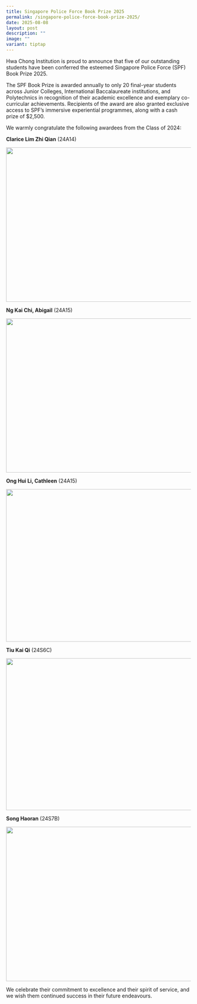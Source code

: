 ```yaml
---
title: Singapore Police Force Book Prize 2025
permalink: /singapore-police-force-book-prize-2025/
date: 2025-08-08
layout: post
description: ""
image: ""
variant: tiptap
---
```

<p>Hwa Chong Institution is proud to announce that five of our outstanding
students have been conferred the esteemed Singapore Police Force (SPF)
Book Prize 2025.</p>
<p>The SPF Book Prize is awarded annually to only 20 final-year students
across Junior Colleges, International Baccalaureate institutions, and Polytechnics
in recognition of their academic excellence and exemplary co-curricular
achievements. Recipients of the award are also granted exclusive access
to SPF’s immersive experiential programmes, along with a cash prize of
$2,500.</p>
<p>We warmly congratulate the following awardees from the Class of 2024:</p>
<p><strong>Clarice Lim Zhi Qian</strong> (24A14)</p>
<div class="isomer-image-wrapper">
<img style="margin-left:0px;margin-top:0px;" height="420" width="624" src="https://lh7-rt.googleusercontent.com/docsz/AD_4nXeBQBkk4A3ehUw9DF3d-S_MRiPG977fYVl3Ta2eI-jX0LWFbWGUNN7ImFT9d3gbaYfeTbFnsHHqrzpqoJPYHoiyAiJ_svRZ-8JtEgTkvOrVX4G1jbjlZpD_78uy0qNk_ofLtEqz6g?key=RxndogHmeLyvNptMQQcoAw">
</div>
<p><strong>Ng Kai Chi, Abigail</strong> (24A15)</p>
<div class="isomer-image-wrapper">
<img style="margin-left:0px;margin-top:0px;" height="419" width="624" src="https://lh7-rt.googleusercontent.com/docsz/AD_4nXemvuQw1r_u4uuiCptZ0dRWr3Twq_wew0cBhvL0MR1R2JseD6EbCfu2peJMPT2yf8pjJtIeKl5zOPPSKDE94XPgdng_3m6lZz9TYvZV-RCIGVLa5V4bvQwPPEzkipgewQk8u4rP?key=RxndogHmeLyvNptMQQcoAw">
</div>
<p><strong>Ong Hui Li, Cathleen</strong> (24A15)</p>
<div class="isomer-image-wrapper">
<img style="margin-left:0px;margin-top:0px;" height="415" width="624" src="https://lh7-rt.googleusercontent.com/docsz/AD_4nXfaxier2N1QvZvFO_Esb-WgjQiMzj_8w3goodTU7_4MpoAGwAUHwJdFcD3eIJ5c2pkwa07NNH5kJwz9TZCpkQqvBoze1Xzs_LyNJfTmils-1d_d06mJ9slLnrVaepaeYaG2NBKo?key=RxndogHmeLyvNptMQQcoAw">
</div>
<p><strong>Tiu Kai Qi</strong> (24S6C)</p>
<div class="isomer-image-wrapper">
<img style="margin-left:0px;margin-top:0px;" height="413" width="624" src="https://lh7-rt.googleusercontent.com/docsz/AD_4nXfWlUTz56bXaRLQDxDTmoQ07ImPoK_olQQCwmYDhtDg1uSA1cFleZiwF3-9AJcJn4XlGu9EQXR173wRs1fF2W7Q1XnZo0HD_4XaJflbhIEhHavnlAkHt2Z2FB38osLu1vGbDvRE?key=RxndogHmeLyvNptMQQcoAw">
</div>
<p><strong>Song Haoran</strong> (24S7B)</p>
<div class="isomer-image-wrapper">
<img style="margin-left:0px;margin-top:0px;" height="420" width="624" src="https://lh7-rt.googleusercontent.com/docsz/AD_4nXfdHXeajSlwZLVAAXlpvhxjB49GyBu9ovdtR6ur8lBIV7aSs2GU19ZWgenfYpaia7JFYRQVmNU7Q3MN6BbrTiq3A6Ol8woKhYmT-N97SJL_VrF4AwZbT5hwjo_ejwWG1JTKQyhz?key=RxndogHmeLyvNptMQQcoAw">
</div>
<p>We celebrate their commitment to excellence and their spirit of service,
and we wish them continued success in their future endeavours.</p>
<p></p>
<p></p>
<p></p>
<p></p>
<p></p>
<p></p>
<p></p>
<p></p>
<p></p>
<p>
<br>
</p>